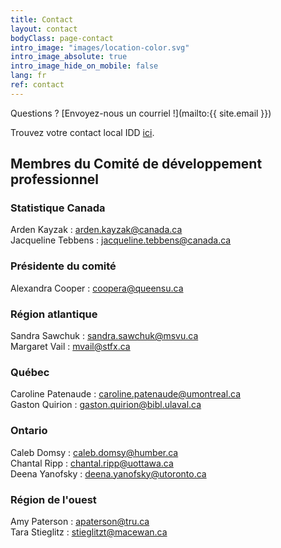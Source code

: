 ```yaml
---
title: Contact
layout: contact
bodyClass: page-contact
intro_image: "images/location-color.svg"
intro_image_absolute: true
intro_image_hide_on_mobile: false
lang: fr
ref: contact
---
```


Questions ? [Envoyez-nous un courriel !](mailto:{{ site.email }})

Trouvez votre contact local IDD [ici](https://www.statcan.gc.ca/fra/idd/contact).

## Membres du Comité de développement professionnel

### Statistique Canada

Arden Kayzak : <arden.kayzak@canada.ca>  
Jacqueline Tebbens : <jacqueline.tebbens@canada.ca>

### Présidente du comité

Alexandra Cooper : <coopera@queensu.ca>

### Région atlantique

Sandra Sawchuk : <sandra.sawchuk@msvu.ca>  
Margaret Vail : <mvail@stfx.ca>  

### Québec

Caroline Patenaude : <caroline.patenaude@umontreal.ca>  
Gaston Quirion : <gaston.quirion@bibl.ulaval.ca>  

### Ontario

Caleb Domsy : <caleb.domsy@humber.ca>  
Chantal Ripp : <chantal.ripp@uottawa.ca>  
Deena Yanofsky : <deena.yanofsky@utoronto.ca>  

### Région de l'ouest

Amy Paterson : <apaterson@tru.ca>  
Tara Stieglitz : <stieglitzt@macewan.ca>  
